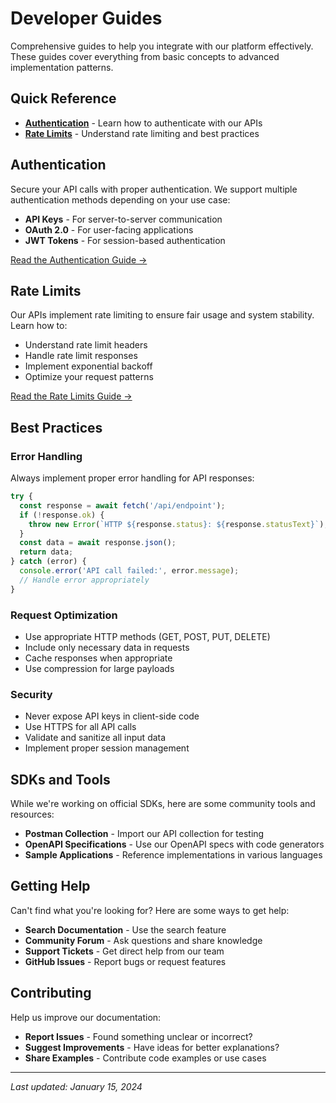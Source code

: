 # Developer Guides

Comprehensive guides to help you integrate with our platform effectively. These guides cover everything from basic concepts to advanced implementation patterns.

## Quick Reference

- **[Authentication](/guides/authentication)** - Learn how to authenticate with our APIs
- **[Rate Limits](/guides/rate-limits)** - Understand rate limiting and best practices

## Authentication

Secure your API calls with proper authentication. We support multiple authentication methods depending on your use case:

- **API Keys** - For server-to-server communication
- **OAuth 2.0** - For user-facing applications
- **JWT Tokens** - For session-based authentication

[Read the Authentication Guide →](/guides/authentication)

## Rate Limits

Our APIs implement rate limiting to ensure fair usage and system stability. Learn how to:

- Understand rate limit headers
- Handle rate limit responses
- Implement exponential backoff
- Optimize your request patterns

[Read the Rate Limits Guide →](/guides/rate-limits)

## Best Practices

### Error Handling
Always implement proper error handling for API responses:

```javascript
try {
  const response = await fetch('/api/endpoint');
  if (!response.ok) {
    throw new Error(`HTTP ${response.status}: ${response.statusText}`);
  }
  const data = await response.json();
  return data;
} catch (error) {
  console.error('API call failed:', error.message);
  // Handle error appropriately
}
```

### Request Optimization
- Use appropriate HTTP methods (GET, POST, PUT, DELETE)
- Include only necessary data in requests
- Cache responses when appropriate
- Use compression for large payloads

### Security
- Never expose API keys in client-side code
- Use HTTPS for all API calls
- Validate and sanitize all input data
- Implement proper session management

## SDKs and Tools

While we're working on official SDKs, here are some community tools and resources:

- **Postman Collection** - Import our API collection for testing
- **OpenAPI Specifications** - Use our OpenAPI specs with code generators
- **Sample Applications** - Reference implementations in various languages

## Getting Help

Can't find what you're looking for? Here are some ways to get help:

- **Search Documentation** - Use the search feature
- **Community Forum** - Ask questions and share knowledge
- **Support Tickets** - Get direct help from our team
- **GitHub Issues** - Report bugs or request features

## Contributing

Help us improve our documentation:

- **Report Issues** - Found something unclear or incorrect?
- **Suggest Improvements** - Have ideas for better explanations?
- **Share Examples** - Contribute code examples or use cases

---

*Last updated: January 15, 2024*